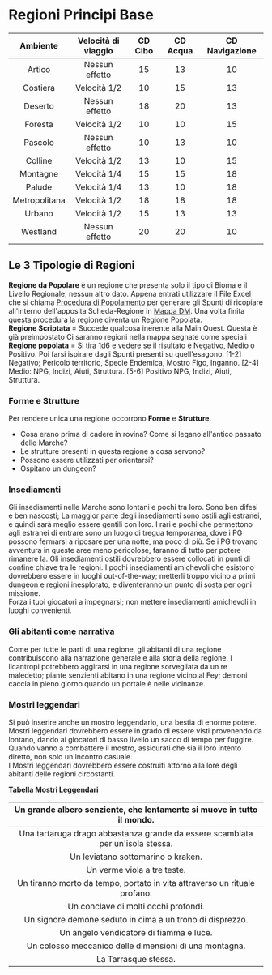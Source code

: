 # Regioni Principi Base

|   Ambiente    | Velocità di viaggio | CD Cibo | CD Acqua | CD Navigazione |
|:-------------:|:-------------------:|:-------:|:--------:|:--------------:|
|    Artico     |   Nessun effetto    |   15    |    13    |       10       |
|   Costiera    |    Velocità 1/2     |   10    |    15    |       13       |
|    Deserto    |   Nessun effetto    |   18    |    20    |       13       |
|    Foresta    |    Velocità 1/2     |   10    |    10    |       15       |
|    Pascolo    |   Nessun effetto    |   10    |    13    |       10       |
|    Colline    |    Velocità 1/2     |   13    |    10    |       15       |
|   Montagne    |    Velocità 1/4     |   15    |    15    |       18       |
|    Palude     |    Velocità 1/4     |   13    |    10    |       18       |
| Metropolitana |    Velocità 1/2     |   18    |    18    |       18       |
|    Urbano     |    Velocità 1/2     |   15    |    13    |       13       |
|   Westland    |   Nessun effetto    |   20    |    20    |       10       |

## Le 3 Tipologie di Regioni

**Regione da Popolare** è un regione che presenta solo il tipo di Bioma e il Livello Regionale, nessun altro dato.
Appena entrati utilizzare il File Excel che si
chiama [Procedura di Popolamento](https://1drv.ms/x/s!Amdyt3gsLdBurWV7pyQwJgL2Rk3O?e=j3cTqs) per generare gli Spunti di
ricopiare all'interno dell'apposita Scheda-Regione
in [Mappa DM](onenote:Mappa%20DM.one#section-id={75E35DE6-D562-486E-B405-24DE86631A32}&end&base-path=https://d.docs.live.net/6ed02d2c78b77267/Documenti/WM7).
Una volta finita questa procedura la regione diventa un Regione Popolata.  
**Regione Scriptata** \= Succede qualcosa inerente alla Main Quest. Questa è già preimpostato Ci saranno regioni nella
mappa segnate come speciali  
**Regione popolata** \= Si tira 1d6 e vedere se il risultato è Negativo, Medio o Positivo. Poi farsi ispirare dagli
Spunti presenti su quell'esagono. \[1-2\] Negativo; Pericolo territorio, Specie Endemica, Mostro Figo, Inganno. \[2-4\]
Medio: NPG, Indizi, Aiuti, Struttura. \[5-6\] Positivo NPG, Indizi, Aiuti, Struttura.

### Forme e Strutture

Per rendere unica una regione occorrono **Forme** e **Strutture**.

* Cosa erano prima di cadere in rovina? Come si legano all'antico passato delle Marche?
* Le strutture presenti in questa regione a cosa servono?
* Possono essere utilizzati per orientarsi?
* Ospitano un dungeon?

### Insediamenti

Gli insediamenti nelle Marche sono lontani e pochi tra loro. Sono ben difesi e ben nascosti; La maggior parte degli
insediamenti sono ostili agli estranei, e quindi sarà meglio essere gentili con loro. I rari e pochi che permettono agli
estranei di entrare sono un luogo di tregua temporanea, dove i PG possono fermarsi a riposare per una notte, ma poco di
più. Se i PG trovano avventura in queste aree meno pericolose, faranno di tutto per potere rimanere la. Gli insediamenti
ostili dovrebbero essere collocati in punti di confine chiave tra le regioni. I pochi insediamenti amichevoli che
esistono dovrebbero essere in luoghi out-of-the-way; metterli troppo vicino a primi dungeon e regioni inesplorato, e
diventeranno un punto di sosta per ogni missione.   
Forza i tuoi giocatori a impegnarsi; non mettere insediamenti amichevoli in luoghi convenienti.

### Gli abitanti come narrativa

Come per tutte le parti di una regione, gli abitanti di una regione contribuiscono alla narrazione generale e alla
storia della regione. I licantropi potrebbero aggirarsi in una regione sorvegliata da un re maledetto; piante senzienti
abitano in una regione vicino al Fey; demoni caccia in pieno giorno quando un portale è nelle vicinanze.

### Mostri leggendari

Si può inserire anche un mostro leggendario, una bestia di enorme potere. Mostri leggendari dovrebbero essere in grado
di essere visti provenendo da lontano, dando ai giocatori di basso livello un sacco di tempo per fuggire. Quando vanno a
combattere il mostro, assicurati che sia il loro intento diretto, non solo un incontro casuale.  
I Mostri leggendari dovrebbero essere costruiti attorno alla lore degli abitanti delle regioni circostanti.

**Tabella Mostri Leggendari**

|     Un grande albero senziente, che lentamente si muove in tutto il mondo.     |
|:------------------------------------------------------------------------------:|
| Una tartaruga drago abbastanza grande da essere scambiata per un'isola stessa. |
|                       Un leviatano sottomarino o kraken.                       |
|                          Un verme viola a tre teste.                           |
|   Un tiranno morto da tempo, portato in vita attraverso un rituale profano.    |
|                      Un conclave di molti occhi profondi.                      |
|           Un signore demone seduto in cima a un trono di disprezzo.            |
|                    Un angelo vendicatore di fiamma e luce.                     |
|             Un colosso meccanico delle dimensioni di una montagna.             |
|                              La Tarrasque stessa.                              |

